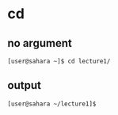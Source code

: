 # cd <br />
## no argument 
```
[user@sahara ~]$ cd lecture1/
```
## output 
```
[user@sahara ~/lecture1]$
```
